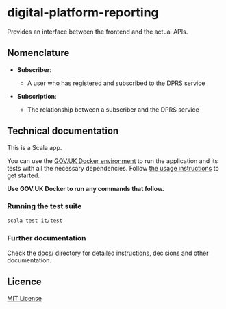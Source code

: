 # digital-platform-reporting

Provides an interface between the frontend and the actual APIs.

## Nomenclature

- **Subscriber**:
    * A user who has registered and subscribed to the DPRS service

- **Subscription**:
    * The relationship between a subscriber and the DPRS service

## Technical documentation

This is a Scala app.

You can use the [GOV.UK Docker environment](https://github.com/alphagov/govuk-docker) to run the application and its tests with all the necessary dependencies. Follow [the usage instructions](https://github.com/alphagov/govuk-docker#usage) to get started.

**Use GOV.UK Docker to run any commands that follow.**

### Running the test suite

```bash
scala test it/test
```

### Further documentation

Check the [docs/](docs/) directory for detailed instructions, decisions and other documentation.

## Licence

[MIT License](LICENCE)
